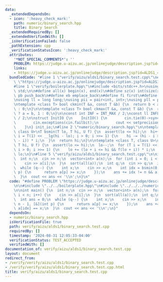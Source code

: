 ```yaml
---
data:
  _extendedDependsOn:
  - icon: ':heavy_check_mark:'
    path: numeric/binary_search.hpp
    title: Binary Search
  _extendedRequiredBy: []
  _extendedVerifiedWith: []
  _isVerificationFailed: false
  _pathExtension: cpp
  _verificationStatusIcon: ':heavy_check_mark:'
  attributes:
    '*NOT_SPECIAL_COMMENTS*': ''
    PROBLEM: https://judge.u-aizu.ac.jp/onlinejudge/description.jsp?id=ALDS1_4_B
    links:
    - https://judge.u-aizu.ac.jp/onlinejudge/description.jsp?id=ALDS1_4_B
  bundledCode: "#line 1 \"verify/aizu/alds1/binary_search.test.cpp\"\n#define PROBLEM\
    \ \"https://judge.u-aizu.ac.jp/onlinejudge/description.jsp?id=ALDS1_4_B\"\n\n\
    #line 1 \"verify/boilerplate.hpp\"\n#include <bits/stdc++.h>\nusing namespace\
    \ std;\n\n#define all(x) begin(x), end(x)\n#define sz(x) int(size(x))\n#define\
    \ pb push_back\n#define eb emplace_back\n#define fi first\n#define se second\n\
    \nusing ll = long long;\nusing pii = pair<int, int>;\nusing pll = pair<ll, ll>;\n\
    \ntemplate <class T> bool ckmin(T &a, const T &b) {\n  return b < a ? a = b, 1\
    \ : 0;\n}\n\ntemplate <class T> bool ckmax(T &a, const T &b) {\n  return b > a\
    \ ? a = b, 1 : 0;\n}\n\nconst int INF = INT_MAX / 2;\nconst ll INFLL = LLONG_MAX\
    \ / 2;\n\nstruct InitIO {\n    InitIO() {\n        cin.tie(0)->sync_with_stdio(0);\n\
    \        cin.exceptions(cin.failbit);\n        cout << setprecision(10) << fixed;\n\
    \    }\n} init_io;\n#line 2 \"numeric/binary_search.hpp\"\n\ntemplate <class T,\
    \ class U>\nT bsmin(T lo, T hi, U f) {\n  assert(lo <= hi);\n  hi++;\n  for (T\
    \ i = T(1) << __lg(hi - lo); i > 0; i >>= 1) {\n    hi -= (hi - i >= lo && f(hi\
    \ - i)) * i;\n  }\n  return hi;\n}\n\ntemplate <class T, class U>\nT bsmax(T lo,\
    \ T hi, U f) {\n  assert(lo <= hi);\n  lo--;\n  for (T i = T(1) << __lg(hi - lo);\
    \ i > 0; i >>= 1) {\n    lo += (lo + i <= hi && f(lo + i)) * i;\n  }\n  return\
    \ lo;\n}\n#line 5 \"verify/aizu/alds1/binary_search.test.cpp\"\n\nint main() {\n\
    \  int n;\n  cin >> n;\n  vector<int> a(n);\n  for (int i = 0; i < n; i++) {\n\
    \    cin >> a[i];\n  }\n  sort(all(a));\n  int q;\n  cin >> q;\n  int ans = 0;\n\
    \  while (q--) {\n    int x;\n    cin >> x;\n    int idx = bsmin(0, n - 1, [&](int\
    \ p) {\n      return a[p] >= x;\n    });\n    ans += idx != n && a[idx] == x;\n\
    \  }\n  cout << ans << '\\n';\n}\n"
  code: "#define PROBLEM \"https://judge.u-aizu.ac.jp/onlinejudge/description.jsp?id=ALDS1_4_B\"\
    \n\n#include \"../../boilerplate.hpp\"\n#include \"../../../numeric/binary_search.hpp\"\
    \n\nint main() {\n  int n;\n  cin >> n;\n  vector<int> a(n);\n  for (int i = 0;\
    \ i < n; i++) {\n    cin >> a[i];\n  }\n  sort(all(a));\n  int q;\n  cin >> q;\n\
    \  int ans = 0;\n  while (q--) {\n    int x;\n    cin >> x;\n    int idx = bsmin(0,\
    \ n - 1, [&](int p) {\n      return a[p] >= x;\n    });\n    ans += idx != n &&\
    \ a[idx] == x;\n  }\n  cout << ans << '\\n';\n}"
  dependsOn:
  - numeric/binary_search.hpp
  isVerificationFile: true
  path: verify/aizu/alds1/binary_search.test.cpp
  requiredBy: []
  timestamp: '2024-08-31 12:05:33-04:00'
  verificationStatus: TEST_ACCEPTED
  verifiedWith: []
documentation_of: verify/aizu/alds1/binary_search.test.cpp
layout: document
redirect_from:
- /verify/verify/aizu/alds1/binary_search.test.cpp
- /verify/verify/aizu/alds1/binary_search.test.cpp.html
title: verify/aizu/alds1/binary_search.test.cpp
---
```

